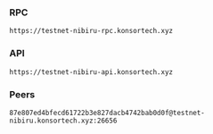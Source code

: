 ### RPC
```
https://testnet-nibiru-rpc.konsortech.xyz
```

### API
```
https://testnet-nibiru-api.konsortech.xyz
```

### Peers
```
87e807ed4bfecd61722b3e827dacb4742bab0d0f@testnet-nibiru.konsortech.xyz:26656
```
